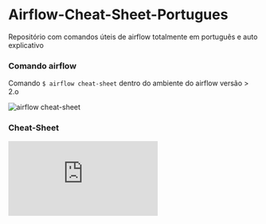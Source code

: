 # Airflow-Cheat-Sheet-Portugues


Repositório com comandos úteis de airflow totalmente em português e auto explicativo

### Comando airflow
Comando ```$ airflow cheat-sheet``` dentro do ambiente do airflow versão > 2.o

![airflow cheat-sheet](https://cdn-images-1.medium.com/max/2600/1*mwHnGkfhRYim67MXbf7tlA.gif)

### Cheat-Sheet

![airflow cheat-sheet](https://raw.githubusercontent.com/lopesdiego12/Airflow-Cheat-Sheet-Portugues/main/Airflow%20Cheat%20Sheet.pdf)
